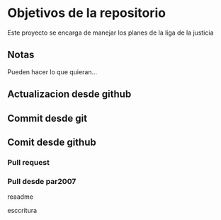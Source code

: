 # Objetivos de la repositorio

Este proyecto se encarga de manejar los planes de la liga de la justicia


## Notas
Pueden hacer lo que quieran...


## Actualizacion desde github

## Commit desde git

## Comit desde github

### Pull request

### Pull desde par2007

reaadme


esccritura
